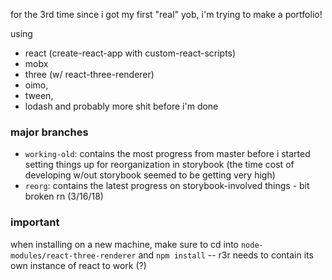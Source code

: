 
for the 3rd time since i got my first "real" yob, i'm trying to make a portfolio!

using 

* react (create-react-app with custom-react-scripts)
* mobx 
* three (w/ react-three-renderer) 
* oimo, 
* tween, 
* lodash and probably more shit before i'm done

### major branches
* `working-old`: contains the most progress from master before i started setting things up for reorganization in storybook (the time cost of developing w/out storybook seemed to be getting very high)
* `reorg`: contains the latest progress on storybook-involved things - bit broken rn (3/16/18) 

### important
when installing on a new machine, make sure to cd into `node-modules/react-three-renderer` and `npm install` -- r3r needs to contain its own instance of react to work (?)
